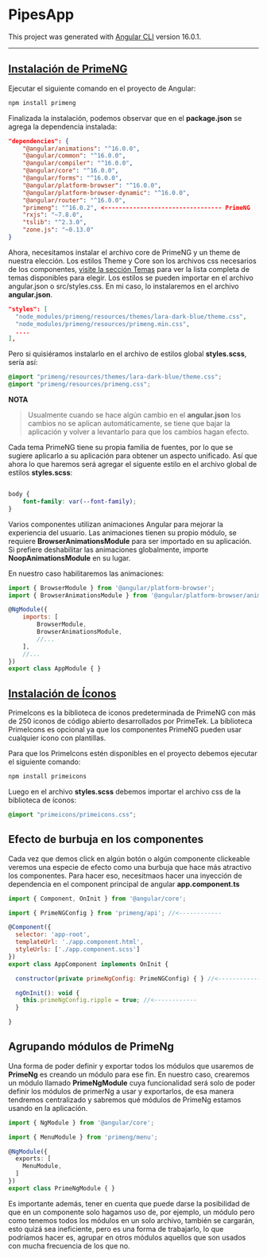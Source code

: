 # PipesApp

This project was generated with [Angular CLI](https://github.com/angular/angular-cli) version 16.0.1.

---

## [Instalación de PrimeNG](https://primeng.org/installation)

Ejecutar el siguiente comando en el proyecto de Angular:
```bash
npm install primeng
```
Finalizada la instalación, podemos observar que en el **package.json** se agrega la dependencia instalada:
```json
"dependencies": {
    "@angular/animations": "^16.0.0",
    "@angular/common": "^16.0.0",
    "@angular/compiler": "^16.0.0",
    "@angular/core": "^16.0.0",
    "@angular/forms": "^16.0.0",
    "@angular/platform-browser": "^16.0.0",
    "@angular/platform-browser-dynamic": "^16.0.0",
    "@angular/router": "^16.0.0",
    "primeng": "^16.0.2", <--------------------------------- PrimeNG
    "rxjs": "~7.8.0",
    "tslib": "^2.3.0",
    "zone.js": "~0.13.0"
}
```
Ahora, necesitamos instalar el archivo core de PrimeNG y un theme de nuestra elección. 
Los estilos Theme y Core son los archivos css necesarios de los componentes, [visite la sección Temas](https://primeng.org/theming#themes) para ver la lista completa de temas disponibles para elegir. Los estilos se pueden importar en el archivo angular.json o src/styles.css. En mi caso, lo instalaremos en el archivo **angular.json**.

```json
"styles": [
  "node_modules/primeng/resources/themes/lara-dark-blue/theme.css",
  "node_modules/primeng/resources/primeng.min.css",
  ....
],
```

Pero si quisiéramos instalarlo en el archivo de estilos global **styles.scss**, sería así: 

```css
@import "primeng/resources/themes/lara-dark-blue/theme.css";
@import "primeng/resources/primeng.css";
```

**NOTA**
> Usualmente cuando se hace algún cambio en el **angular.json** los cambios no se aplican automáticamente, se tiene que 
> bajar la aplicación y volver a levantarlo para que los cambios hagan efecto.

Cada tema PrimeNG tiene su propia familia de fuentes, por lo que se sugiere aplicarlo a su aplicación para obtener un aspecto unificado. Así que ahora lo que haremos será agregar el siguente estilo en el archivo global de estilos **styles.scss**:
```css

body {
    font-family: var(--font-family);
}
```

Varios componentes utilizan animaciones Angular para mejorar la experiencia del usuario. Las animaciones tienen su propio módulo, se requiere **BrowserAnimationsModule** para ser importado en su aplicación. Si prefiere deshabilitar las animaciones globalmente, importe **NoopAnimationsModule** en su lugar.

En nuestro caso habilitaremos las animaciones:

```javascript
import { BrowserModule } from '@angular/platform-browser';
import { BrowserAnimationsModule } from '@angular/platform-browser/animations';

@NgModule({
    imports: [
        BrowserModule,
        BrowserAnimationsModule,
        //...
    ],
    //...
})
export class AppModule { }
```

## [Instalación de Íconos](https://primeng.org/icons)

PrimeIcons es la biblioteca de iconos predeterminada de PrimeNG con más de 250 iconos de código abierto desarrollados por PrimeTek. La biblioteca PrimeIcons es opcional ya que los componentes PrimeNG pueden usar cualquier icono con plantillas.

Para que los PrimeIcons estén disponibles en el proyecto debemos ejecutar el siguiente comando:

```bash
npm install primeicons
```
Luego en el archivo **styles.scss** debemos importar el archivo css de la biblioteca de íconos:

```css
@import "primeicons/primeicons.css";
```

## Efecto de burbuja en los componentes

Cada vez que demos click en algún botón o algún componente clickeable veremos una especie de efecto como una burbuja que hace más atractivo los componentes.
Para hacer eso, necesitmaos hacer una inyección de dependencia en el component principal de angular **app.component.ts**

```javascript
import { Component, OnInit } from '@angular/core';

import { PrimeNGConfig } from 'primeng/api'; //<------------

@Component({
  selector: 'app-root',
  templateUrl: './app.component.html',
  styleUrls: ['./app.component.scss']
})
export class AppComponent implements OnInit {

  constructor(private primeNgConfig: PrimeNGConfig) { } //<------------

  ngOnInit(): void {
    this.primeNgConfig.ripple = true; //<------------
  }

}
```

## Agrupando módulos de PrimeNg

Una forma de poder definir y exportar todos los módulos que usaremos de **PrimeNg** es creando un módulo para ese fin. En nuestro caso, 
crearemos un módulo llamado **PrimeNgModule** cuya funcionalidad será solo de poder definir los módulos de primerNg a usar y exportarlos,
de esa manera tendremos centralizado y sabremos qué módulos de PrimeNg estamos usando en la aplicación.

```typescript
import { NgModule } from '@angular/core';

import { MenuModule } from 'primeng/menu';

@NgModule({
  exports: [
    MenuModule,
  ]
})
export class PrimeNgModule { }
```

Es importante además, tener en cuenta que puede darse la posibilidad de que en un componente solo hagamos uso de, por ejemplo, un módulo
pero como tenemos todos los módulos en un solo archivo, también se cargarán, esto quizá sea ineficiente, pero es una forma de trabajarlo, 
lo que podríamos hacer es, agrupar en otros módulos aquellos que son usados con mucha frecuencia de los que no.
